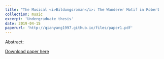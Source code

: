 ```yaml
---
title: "The Musical <i>Bildungsroman</i>: The Wanderer Motif in Robert Schumann's Piano Compositions"
collection: music
excerpt: 'Undergraduate thesis'
date: 2019-04-15
paperurl: 'http://qianyang1997.github.io/files/paper1.pdf'
---
```

Abstract: 

[Download paper here](https://qianyang1997.github.io/files/The%20Musical%20Bildungsroman_%20The%20Wanderer%20Motif%20in%20Robert%20Schumann's%20Piano%20Compositions%20%20.pdff)
